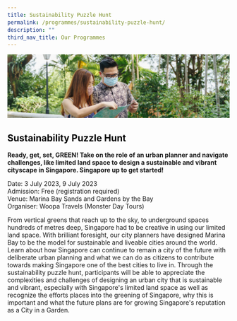 ```yaml
---
title: Sustainability Puzzle Hunt
permalink: /programmes/sustainability-puzzle-hunt/
description: ""
third_nav_title: Our Programmes
---
```

<style>
h2 {
	color: black;
}
</style>

![](/images/sustainability-puzzle-hunt.png)

## Sustainability Puzzle Hunt

**Ready, get, set, GREEN! Take on the role of an urban planner and navigate challenges, like limited land space to design a sustainable and vibrant cityscape in Singapore. Singapore up to get started!**

Date: 3 July 2023, 9 July 2023<br>
Admission: Free (registration required)<br>
Venue: Marina Bay Sands and Gardens by the Bay<br>
Organiser: Woopa Travels (Monster Day Tours)<br>

From vertical greens that reach up to the sky, to underground spaces hundreds of metres deep, Singapore had to be creative in using our limited land space. With brilliant foresight, our city planners have designed Marina Bay to be the model for sustainable and liveable cities around the world. Learn about how Singapore can continue to remain a city of the future with deliberate urban planning and what we can do as citizens to contribute towards making Singapore one of the best cities to live in. Through the sustainability puzzle hunt, participants will be able to appreciate the complexities and challenges of designing an urban city that is sustainable and vibrant, especially with Singapore's limited land space as well as recognize the efforts places into the greening of Singapore, why this is important and what the future plans are for growing Singapore's reputation as a City in a Garden.